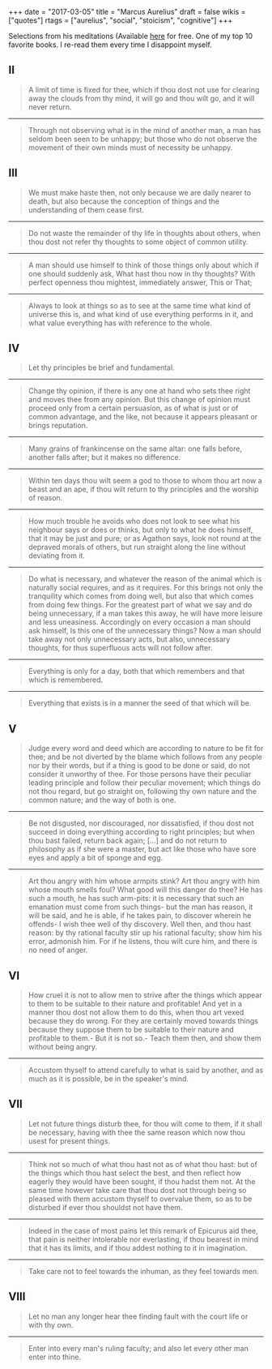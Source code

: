 +++
date = "2017-03-05"
title = "Marcus Aurelius"
draft = false
wikis = ["quotes"]
rtags = ["aurelius", "social", "stoicism", "cognitive"]
+++

Selections from his meditations (Available
[here](http://classics.mit.edu/Antoninus/meditations.html) for free. One of
my top 10 favorite books. I re-read them every time I disappoint myself.

## II

> A limit of time is fixed for thee, which if thou dost not use for clearing
> away the clouds from thy mind, it will go and thou wilt go, and it will never
> return.

---

> Through not observing what is in the mind of another man, a man has seldom been seen
> to be unhappy; but those who do not observe the movement of their own minds
> must of necessity be unhappy.

## III

> We must make haste then, not only because we are daily nearer to death, but
> also because the conception of things and the understanding of them cease
> first.

---

> Do not waste the remainder of thy life in thoughts about others, when thou
> dost not refer thy thoughts to some object of common utility.

---

> A man should use himself to think of those things only about which if one
> should suddenly ask, What hast thou now in thy thoughts? With perfect
> openness thou mightest, immediately answer, This or That;

---

> Always to look at things so as to see at the same time what kind of universe
> this is, and what kind of use everything performs in it, and what value
> everything has with reference to the whole.

## IV

> Let thy principles be brief and fundamental.

---

> Change thy opinion, if there is any one at hand who sets thee right and moves
> thee from any opinion. But this change of opinion must proceed only from a
> certain persuasion, as of what is just or of common advantage, and the like,
> not because it appears pleasant or brings reputation.

---

> Many grains of frankincense on the same altar: one falls before, another
> falls after; but it makes no difference.

---

> Within ten days thou wilt seem a god to those to whom thou art now a beast
> and an ape, if thou wilt return to thy principles and the worship of reason.

---

> How much trouble he avoids who does not look to see what his neighbour says
> or does or thinks, but only to what he does himself, that it may be just and
> pure; or as Agathon says, look not round at the depraved morals of others,
> but run straight along the line without deviating from it.

---

> Do what is necessary, and whatever the reason of the animal which is
> naturally social requires, and as it requires. For this brings not only the
> tranquility which comes from doing well, but also that which comes from doing
> few things.  For the greatest part of what we say and do being unnecessary,
> if a man takes this away, he will have more leisure and less uneasiness.
> Accordingly on every occasion a man should ask himself, Is this one of the
> unnecessary things? Now a man should take away not only unnecessary acts, but
> also, unnecessary thoughts, for thus superfluous acts will not follow after.

---

> Everything is only for a day, both that which remembers and that which is
> remembered.

---

> Everything that exists is in a manner the seed of that which will be.

## V

> Judge every word and deed which are according to nature to be fit for thee;
> and be not diverted by the blame which follows from any people nor by their
> words, but if a thing is good to be done or said, do not consider it unworthy
> of thee.  For those persons have their peculiar leading principle and follow
> their peculiar movement; which things do not thou regard, but go straight on,
> following thy own nature and the common nature; and the way of both is one.

---

> Be not disgusted, nor discouraged, nor dissatisfied, if thou dost not succeed
> in doing everything according to right principles; but when thou bast failed,
> return back again; [...] and do not return to philosophy as if she were a
> master, but act like those who have sore eyes and apply a bit of sponge and
> egg.

---

> Art thou angry with him whose armpits stink? Art thou angry with him whose
> mouth smells foul? What good will this danger do thee? He has such a mouth,
> he has such arm-pits: it is necessary that such an emanation must come from
> such things- but the man has reason, it will be said, and he is able, if he
> takes pain, to discover wherein he offends- I wish thee well of thy
> discovery. Well then, and thou hast reason: by thy rational faculty stir up
> his rational faculty; show him his error, admonish him. For if he listens,
> thou wilt cure him, and there is no need of anger.

## VI

> How cruel it is not to allow men to strive after the things which appear to
> them to be suitable to their nature and profitable! And yet in a manner thou
> dost not allow them to do this, when thou art vexed because they do wrong.
> For they are certainly moved towards things because they suppose them to be
> suitable to their nature and profitable to them.- But it is not so.- Teach
> them then, and show them without being angry.

---

> Accustom thyself to attend carefully to what is said by another, and as much
> as it is possible, be in the speaker's mind.

## VII


> Let not future things disturb thee, for thou wilt come to them, if it shall
> be necessary, having with thee the same reason which now thou usest for
> present things.

---

> Think not so much of what thou hast not as of what thou hast: but of the
> things which thou hast select the best, and then reflect how eagerly they
> would have been sought, if thou hadst them not. At the same time however take
> care that thou dost not through being so pleased with them accustom thyself
> to overvalue them, so as to be disturbed if ever thou shouldst not have them.

---

> Indeed in the case of most pains let this remark of Epicurus aid thee, that
> pain is neither intolerable nor everlasting, if thou bearest in mind that it
> has its limits, and if thou addest nothing to it in imagination.

---

> Take care not to feel towards the inhuman, as they feel towards men.

## VIII

> Let no man any longer hear thee finding fault with the court life or with thy
> own.

---

> Enter into every man's ruling faculty; and also let every other man enter
> into thine.

